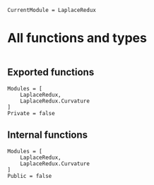 ```@meta
CurrentModule = LaplaceRedux
```

# All functions and types

```@index
```

## Exported functions

```@autodocs
Modules = [
    LaplaceRedux,
    LaplaceRedux.Curvature
]
Private = false
```

## Internal functions

```@autodocs
Modules = [
    LaplaceRedux,
    LaplaceRedux.Curvature
]
Public = false
```
